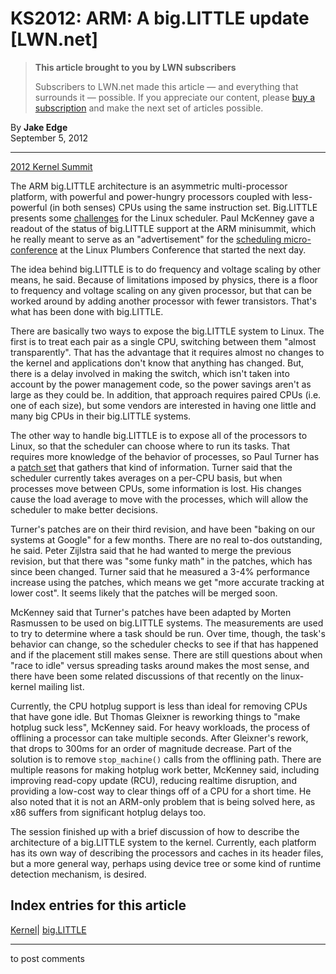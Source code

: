 # KS2012: ARM: A big.LITTLE update [LWN.net]

> **This article brought to you by LWN subscribers**
> 
> Subscribers to LWN.net made this article — and everything that surrounds it — possible. If you appreciate our content, please [buy a subscription](/Promo/nst-nag3/subscribe) and make the next set of articles possible. 

By **Jake Edge**  
September 5, 2012 

* * *

[2012 Kernel Summit](/Articles/KernelSummit2012/)

The ARM big.LITTLE architecture is an asymmetric multi-processor platform, with powerful and power-hungry processors coupled with less-powerful (in both senses) CPUs using the same instruction set. Big.LITTLE presents some [challenges](/Articles/501501/) for the Linux scheduler. Paul McKenney gave a readout of the status of big.LITTLE support at the ARM minisummit, which he really meant to serve as an "advertisement" for the [scheduling micro-conference](http://summit.linuxplumbersconf.org/lpc-2012/track/lpc2012-sched/) at the Linux Plumbers Conference that started the next day. 

The idea behind big.LITTLE is to do frequency and voltage scaling by other means, he said. Because of limitations imposed by physics, there is a floor to frequency and voltage scaling on any given processor, but that can be worked around by adding another processor with fewer transistors. That's what has been done with big.LITTLE. 

There are basically two ways to expose the big.LITTLE system to Linux. The first is to treat each pair as a single CPU, switching between them "almost transparently". That has the advantage that it requires almost no changes to the kernel and applications don't know that anything has changed. But, there is a delay involved in making the switch, which isn't taken into account by the power management code, so the power savings aren't as large as they could be. In addition, that approach requires paired CPUs (i.e. one of each size), but some vendors are interested in having one little and many big CPUs in their big.LITTLE systems. 

The other way to handle big.LITTLE is to expose all of the processors to Linux, so that the scheduler can choose where to run its tasks. That requires more knowledge of the behavior of processes, so Paul Turner has a [patch set](/Articles/504013/) that gathers that kind of information. Turner said that the scheduler currently takes averages on a per-CPU basis, but when processes move between CPUs, some information is lost. His changes cause the load average to move with the processes, which will allow the scheduler to make better decisions. 

Turner's patches are on their third revision, and have been "baking on our systems at Google" for a few months. There are no real to-dos outstanding, he said. Peter Zijlstra said that he had wanted to merge the previous revision, but that there was "some funky math" in the patches, which has since been changed. Turner said that he measured a 3-4% performance increase using the patches, which means we get "more accurate tracking at lower cost". It seems likely that the patches will be merged soon. 

McKenney said that Turner's patches have been adapted by Morten Rasmussen to be used on big.LITTLE systems. The measurements are used to try to determine where a task should be run. Over time, though, the task's behavior can change, so the scheduler checks to see if that has happened and if the placement still makes sense. There are still questions about when "race to idle" versus spreading tasks around makes the most sense, and there have been some related discussions of that recently on the linux-kernel mailing list. 

Currently, the CPU hotplug support is less than ideal for removing CPUs that have gone idle. But Thomas Gleixner is reworking things to "make hotplug suck less", McKenney said. For heavy workloads, the process of offlining a processor can take multiple seconds. After Gleixner's rework, that drops to 300ms for an order of magnitude decrease. Part of the solution is to remove `stop_machine()` calls from the offlining path. There are multiple reasons for making hotplug work better, McKenney said, including improving read-copy update (RCU), reducing realtime disruption, and providing a low-cost way to clear things off of a CPU for a short time. He also noted that it is not an ARM-only problem that is being solved here, as x86 suffers from significant hotplug delays too. 

The session finished up with a brief discussion of how to describe the architecture of a big.LITTLE system to the kernel. Currently, each platform has its own way of describing the processors and caches in its header files, but a more general way, perhaps using device tree or some kind of runtime detection mechanism, is desired. 

  
Index entries for this article  
---  
[Kernel](/Kernel/Index)| [big.LITTLE](/Kernel/Index#big.LITTLE)  
  


* * *

to post comments 

